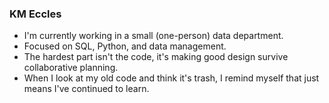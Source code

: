 ### KM Eccles

* I'm currently working in a small (one-person) data department. 
* Focused on SQL, Python, and data management.
* The hardest part isn't the code, it's making good design survive collaborative planning.
* When I look at my old code and think it's trash, I remind myself that just means I've continued to learn.
